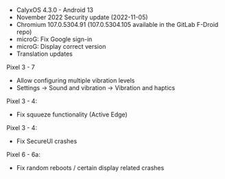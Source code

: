 * CalyxOS 4.3.0 - Android 13
* November 2022 Security update (2022-11-05)
* Chromium 107.0.5304.91 (107.0.5304.105 available in the GitLab F-Droid repo)
* microG: Fix Google sign-in
* microG: Display correct version
* Translation updates

Pixel 3 - 7
* Allow configuring multiple vibration levels
* Settings -> Sound and vibration -> Vibration and haptics

Pixel 3 - 4:
* Fix squueze functionality (Active Edge)

Pixel 3 - 4:
* Fix SecureUI crashes

Pixel 6 - 6a:
* Fix random reboots / certain display related crashes
